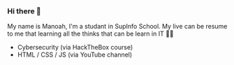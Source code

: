 ### Hi there 👋
My name is Manoah, I'm a studant in SupInfo School. My live can be resume to me that learning all the thinks that can be learn in IT 🧑‍💻
- Cybersecurity (via HackTheBox course)
- HTML / CSS / JS (via YouTube channel)


<!--


Here are some ideas to get you started:

- 🔭 I’m currently working on ...
- 🌱 I’m currently learning ...
- 👯 I’m looking to collaborate on ...
- 🤔 I’m looking for help with ...
- 💬 Ask me about ...
- 📫 How to reach me: ...
- 😄 Pronouns: ...
- ⚡ Fun fact: ...
-->
